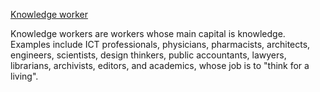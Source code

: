 
[Knowledge worker](https://en.wikipedia.org/wiki/Knowledge_worker)

Knowledge workers are workers whose main capital is knowledge. Examples include ICT professionals, physicians, pharmacists, architects, engineers, scientists, design thinkers, public accountants, lawyers, librarians, archivists, editors, and academics, whose job is to "think for a living".